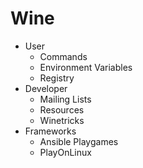 # Wine

* User
    * Commands
    * Environment Variables
    * Registry
* Developer
    * Mailing Lists
    * Resources
    * Winetricks
* Frameworks
    * Ansible Playgames
    * PlayOnLinux